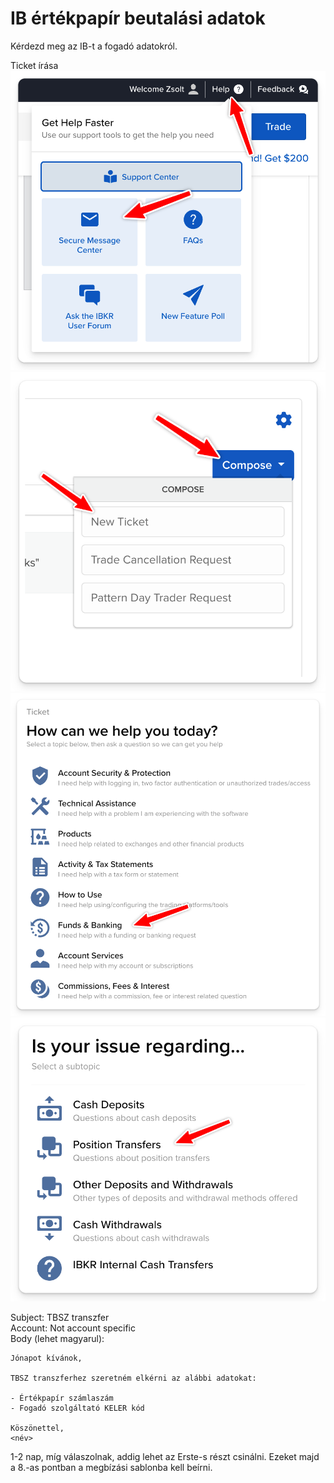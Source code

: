 # IB értékpapír beutalási adatok

Kérdezd meg az IB-t a fogadó adatokról.

Ticket írása
![Secure Message center menü](images/message_center.png)
![Új ticket gomb](images/new_ticket.png)
![Funds & Banking kategória](images/ticket_cat2.png)
![Position Transfer téma](images/ticket_cat.png)

Subject: TBSZ transzfer  
Account: Not account specific  
Body (lehet magyarul):

```none
Jónapot kívánok,

TBSZ transzferhez szeretném elkérni az alábbi adatokat:

- Értékpapír számlaszám
- Fogadó szolgáltató KELER kód

Köszönettel,
<név>
```

1-2 nap, míg válaszolnak, addig lehet az Erste-s részt csinálni. Ezeket majd a 8.-as pontban a megbízási sablonba kell beírni.
